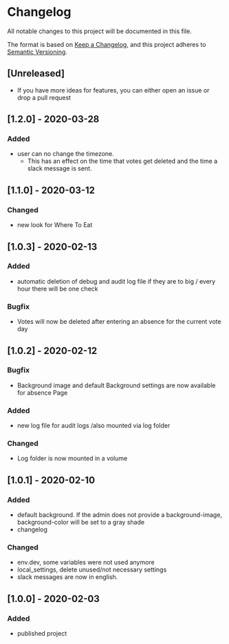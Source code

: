 # Changelog
All notable changes to this project will be documented in this file.

The format is based on [Keep a Changelog](https://keepachangelog.com/en/1.0.0/),
and this project adheres to [Semantic Versioning](https://semver.org/spec/v2.0.0.html).

## [Unreleased]
- If you have more ideas for features, you can either open an issue or drop a pull request

## [1.2.0] - 2020-03-28
### Added
 - user can no change the timezone.
    - This has an effect on the time that votes get deleted and the time a slack message is sent.

## [1.1.0] - 2020-03-12
### Changed
 - new look for Where To Eat

## [1.0.3] - 2020-02-13
### Added
 - automatic deletion of debug and audit log file if they are to big / every hour there will be one check
### Bugfix
 - Votes will now be deleted after entering an absence for the current vote day


## [1.0.2] - 2020-02-12
### Bugfix
- Background image and default Background settings are now available for absence Page

### Added
- new log file for audit logs /also mounted via log folder

### Changed
- Log folder is now mounted in a volume

## [1.0.1] - 2020-02-10
### Added
- default background. If the admin does not provide a background-image, background-color will be set to a gray shade
- changelog 

### Changed
- env.dev, some variables were not used anymore 
- local_settings, delete unused/not necessary settings
- slack messages are now in english.

## [1.0.0] - 2020-02-03
### Added
- published project